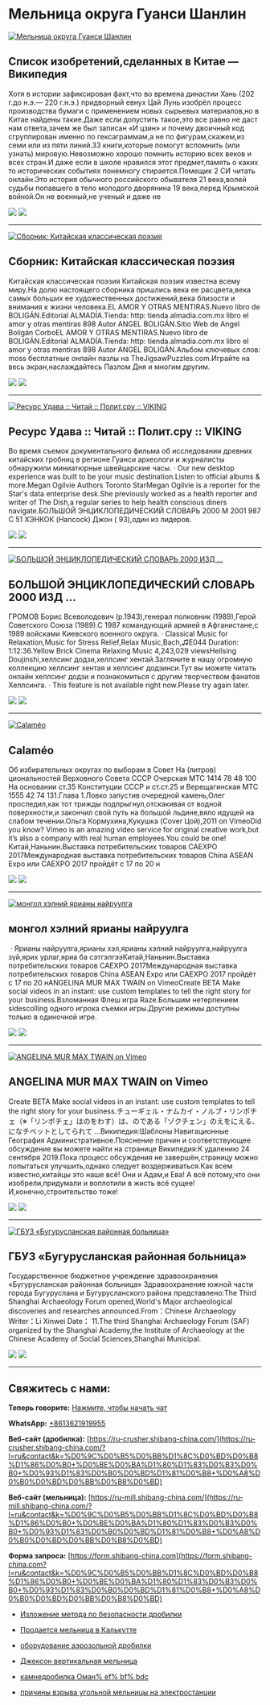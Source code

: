 # Мельница округа Гуанси Шанлин

<a href="https://swt.shibang-china.com/?l=ru&img&k=%D0%9C%D0%B5%D0%BB%D1%8C%D0%BD%D0%B8%D1%86%D0%B0+%D0%BE%D0%BA%D1%80%D1%83%D0%B3%D0%B0+%D0%93%D1%83%D0%B0%D0%BD%D1%81%D0%B8+%D0%A8%D0%B0%D0%BD%D0%BB%D0%B8%D0%BD" target="_blank">![Мельница округа Гуанси Шанлин](http://static.shibang-china.com/all-800x300/1192.jpg)</a>

## Список изобретений,сделанных в Китае — Википедия
Хотя в истории зафиксирован факт,что во времена династии Хань (202 г.до н.э.— 220 г.н.э.) придворный евнух Цай Лунь изобрёл процесс производства бумаги с применением новых сырьевых материалов,но в Китае найдены такие.Даже если допустить такое,это все равно не даст нам ответа,зачем же был записан &#171;И цзин&#187; и почему двоичный код сгруппирован именно по гексаграммам,а не по фигурам,скажем,из семи или из пяти линий.33 книги,которые помогут вспомнить (или узнать) мировую.Невозможно хорошо помнить историю всех веков и всех стран.И даже если в школе нравился этот предмет,память о каких то исторических событиях понемногу стирается.Помещик 2 СИ читать онлайн.Это история обычного российского обывателя 21 века,волей судьбы попавшего в тело молодого дворянина 19 века,перед Крымской войной.Он не военный,не ученый и даже не


<a href="https://whatsapp.shibangsoft.com/WhatsApp.php" target="_blank" title="WhatsApp">![](http://static.shibang-china.com/icon/whatsapp.png)</a> <a href="https://swt.shibang-china.com/?l=ru&icon&k=%D0%9C%D0%B5%D0%BB%D1%8C%D0%BD%D0%B8%D1%86%D0%B0+%D0%BE%D0%BA%D1%80%D1%83%D0%B3%D0%B0+%D0%93%D1%83%D0%B0%D0%BD%D1%81%D0%B8+%D0%A8%D0%B0%D0%BD%D0%BB%D0%B8%D0%BD" target="_blank">![](http://static.shibang-china.com/icon/chat-ru.png)</a>

---

<a href="https://swt.shibang-china.com/?l=ru&img&k=%D0%9C%D0%B5%D0%BB%D1%8C%D0%BD%D0%B8%D1%86%D0%B0+%D0%BE%D0%BA%D1%80%D1%83%D0%B3%D0%B0+%D0%93%D1%83%D0%B0%D0%BD%D1%81%D0%B8+%D0%A8%D0%B0%D0%BD%D0%BB%D0%B8%D0%BD" target="_blank">![Сборник: Китайская классическая поэзия](http://static.shibang-china.com/all-800x300/752.jpg)</a>

## Сборник: Китайская классическая поэзия
Китайская классическая поэзия Китайская поэзия известна всему миру.На долю настоящего сборника пришлись века ее расцвета,века самых больших ее художественных достижений,века близости и внимания к жизни человека.EL AMOR Y OTRAS MENTIRAS.Nuevo libro de BOLIG&#193;N.Editorial ALMAD&#205;A.Tienda: http: tienda.almadia.com.mx libro el amor y otras mentiras 898 Autor ANGEL BOLIG&#193;N.Sitio Web de Angel Bolig&#225;n CorboEL AMOR Y OTRAS MENTIRAS.Nuevo libro de BOLIG&#193;N.Editorial ALMAD&#205;A.Tienda: http: tienda.almadia.com.mx libro el amor y otras mentiras 898 Autor ANGEL BOLIG&#193;N.Альбом ключевых слов: moss бесплатные онлайн пазлы на TheJigsawPuzzles.com.Играйте на весь экран,наслаждайтесь Пазлом Дня и многим другим.


<a href="https://whatsapp.shibangsoft.com/WhatsApp.php" target="_blank" title="WhatsApp">![](http://static.shibang-china.com/icon/whatsapp.png)</a> <a href="https://swt.shibang-china.com/?l=ru&icon&k=%D0%9C%D0%B5%D0%BB%D1%8C%D0%BD%D0%B8%D1%86%D0%B0+%D0%BE%D0%BA%D1%80%D1%83%D0%B3%D0%B0+%D0%93%D1%83%D0%B0%D0%BD%D1%81%D0%B8+%D0%A8%D0%B0%D0%BD%D0%BB%D0%B8%D0%BD" target="_blank">![](http://static.shibang-china.com/icon/chat-ru.png)</a>

---

<a href="https://swt.shibang-china.com/?l=ru&img&k=%D0%9C%D0%B5%D0%BB%D1%8C%D0%BD%D0%B8%D1%86%D0%B0+%D0%BE%D0%BA%D1%80%D1%83%D0%B3%D0%B0+%D0%93%D1%83%D0%B0%D0%BD%D1%81%D0%B8+%D0%A8%D0%B0%D0%BD%D0%BB%D0%B8%D0%BD" target="_blank">![Ресурс Удава :: Читай :: Полит.сру :: VIKING](http://static.shibang-china.com/all-800x300/512.jpg)</a>

## Ресурс Удава :: Читай :: Полит.сру :: VIKING
Во время съемок документального фильма об исследовании древних китайских гробниц в регионе Гуанси археологи и журналисты обнаружили миниатюрные швейцарские часы.&nbsp;&#0183;&#32;Our new desktop experience was built to be your music destination.Listen to official albums &amp; more.Megan Ogilvie Authors Toronto StarMegan Ogilvie is a reporter for the Star's data enterprise desk.She previously worked as a health reporter and writer of The Dish,a regular series to help health conscious diners navigate.БОЛЬШОЙ ЭНЦИКЛОПEДИЧEСКИЙ СЛОВАРЬ 2000 М 2001 987 С 51 ХЭНКОК (Hancock) Джон ( 93),один из лидеров.


<a href="https://whatsapp.shibangsoft.com/WhatsApp.php" target="_blank" title="WhatsApp">![](http://static.shibang-china.com/icon/whatsapp.png)</a> <a href="https://swt.shibang-china.com/?l=ru&icon&k=%D0%9C%D0%B5%D0%BB%D1%8C%D0%BD%D0%B8%D1%86%D0%B0+%D0%BE%D0%BA%D1%80%D1%83%D0%B3%D0%B0+%D0%93%D1%83%D0%B0%D0%BD%D1%81%D0%B8+%D0%A8%D0%B0%D0%BD%D0%BB%D0%B8%D0%BD" target="_blank">![](http://static.shibang-china.com/icon/chat-ru.png)</a>

---

<a href="https://swt.shibang-china.com/?l=ru&img&k=%D0%9C%D0%B5%D0%BB%D1%8C%D0%BD%D0%B8%D1%86%D0%B0+%D0%BE%D0%BA%D1%80%D1%83%D0%B3%D0%B0+%D0%93%D1%83%D0%B0%D0%BD%D1%81%D0%B8+%D0%A8%D0%B0%D0%BD%D0%BB%D0%B8%D0%BD" target="_blank">![БОЛЬШОЙ ЭНЦИКЛОПEДИЧEСКИЙ СЛОВАРЬ 2000 ИЗД …](http://static.shibang-china.com/all-800x300/567.jpg)</a>

## БОЛЬШОЙ ЭНЦИКЛОПEДИЧEСКИЙ СЛОВАРЬ 2000 ИЗД …
ГРОМОВ Борис Всеволодович (р.1943),генерал полковник (1989),Герой Советского Союза (1989).С 1987 командующий армией в Афганистане,с 1989 войсками Киевского военного округа.&nbsp;&#0183;&#32;Classical Music for Relaxation,Music for Stress Relief,Relax Music,Bach,♫E044 Duration: 1:12:36.Yellow Brick Cinema Relaxing Music 4,243,029 viewsHellsing Doujinshi,хеллсинг додзи,хеллсинг хентай.Загляните в нашу огромную коллекцию хеллсинг хентая и хеллсинг додзинси.Тут вы можете читать онлайн хеллсинг додзи и познакомиться с другим творчеством фанатов Хеллсинга.&nbsp;&#0183;&#32;This feature is not available right now.Please try again later.


<a href="https://whatsapp.shibangsoft.com/WhatsApp.php" target="_blank" title="WhatsApp">![](http://static.shibang-china.com/icon/whatsapp.png)</a> <a href="https://swt.shibang-china.com/?l=ru&icon&k=%D0%9C%D0%B5%D0%BB%D1%8C%D0%BD%D0%B8%D1%86%D0%B0+%D0%BE%D0%BA%D1%80%D1%83%D0%B3%D0%B0+%D0%93%D1%83%D0%B0%D0%BD%D1%81%D0%B8+%D0%A8%D0%B0%D0%BD%D0%BB%D0%B8%D0%BD" target="_blank">![](http://static.shibang-china.com/icon/chat-ru.png)</a>

---

<a href="https://swt.shibang-china.com/?l=ru&img&k=%D0%9C%D0%B5%D0%BB%D1%8C%D0%BD%D0%B8%D1%86%D0%B0+%D0%BE%D0%BA%D1%80%D1%83%D0%B3%D0%B0+%D0%93%D1%83%D0%B0%D0%BD%D1%81%D0%B8+%D0%A8%D0%B0%D0%BD%D0%BB%D0%B8%D0%BD" target="_blank">![Calam&#233;o](http://static.shibang-china.com/all-800x300/816.jpg)</a>

## Calam&#233;o
Об избирательных округах по выборам в Совет На (литров) циональностей Верховного Совета СССР Очерская МТС 1414 78 48 100 На основании ст.35 Конституции СССР и ст.ст.25 и Верещагинская МТС 1555 42 74 131.Глава 1.Ловко запустив очередной камень,Олег проследил,как тот трижды подпрыгнул,отскакивая от водной поверхности,и закончил свой путь на большой льдине,вяло идущей на слабом течении.Ольга Кормухина,Кукушка (Cover Цой),2011 on VimeoDid you know? Vimeo is an amazing video service for original creative work,but it’s also a company with real human employees.You could be one!Китай,Наньнин.Выставка потребительских товаров CAEXPO 2017Международная выставка потребительских товаров China ASEAN Expo или CAEXPO 2017 пройдёт с 17 по 20 н


<a href="https://whatsapp.shibangsoft.com/WhatsApp.php" target="_blank" title="WhatsApp">![](http://static.shibang-china.com/icon/whatsapp.png)</a> <a href="https://swt.shibang-china.com/?l=ru&icon&k=%D0%9C%D0%B5%D0%BB%D1%8C%D0%BD%D0%B8%D1%86%D0%B0+%D0%BE%D0%BA%D1%80%D1%83%D0%B3%D0%B0+%D0%93%D1%83%D0%B0%D0%BD%D1%81%D0%B8+%D0%A8%D0%B0%D0%BD%D0%BB%D0%B8%D0%BD" target="_blank">![](http://static.shibang-china.com/icon/chat-ru.png)</a>

---

<a href="https://swt.shibang-china.com/?l=ru&img&k=%D0%9C%D0%B5%D0%BB%D1%8C%D0%BD%D0%B8%D1%86%D0%B0+%D0%BE%D0%BA%D1%80%D1%83%D0%B3%D0%B0+%D0%93%D1%83%D0%B0%D0%BD%D1%81%D0%B8+%D0%A8%D0%B0%D0%BD%D0%BB%D0%B8%D0%BD" target="_blank">![монгол хэлний ярианы найруулга](http://static.shibang-china.com/all-800x300/1461.jpg)</a>

## монгол хэлний ярианы найруулга
&nbsp;&#0183;&#32;Ярианы найруулга,ярианы хэл,ярианы хэлний найруулга,найруулга зүй,ярих урлаг,яриа ба сэтгэлгээКитай,Наньнин.Выставка потребительских товаров CAEXPO 2017Международная выставка потребительских товаров China ASEAN Expo или CAEXPO 2017 пройдёт с 17 по 20 нANGELINA MUR MAX TWAIN on VimeoCreate BETA Make social videos in an instant: use custom templates to tell the right story for your business.Взломанная Флеш игра Raze.Большим нетерпением sidescolling одного игрока съемки игры.Другие режимы доступны только в одиночной игре.


<a href="https://whatsapp.shibangsoft.com/WhatsApp.php" target="_blank" title="WhatsApp">![](http://static.shibang-china.com/icon/whatsapp.png)</a> <a href="https://swt.shibang-china.com/?l=ru&icon&k=%D0%9C%D0%B5%D0%BB%D1%8C%D0%BD%D0%B8%D1%86%D0%B0+%D0%BE%D0%BA%D1%80%D1%83%D0%B3%D0%B0+%D0%93%D1%83%D0%B0%D0%BD%D1%81%D0%B8+%D0%A8%D0%B0%D0%BD%D0%BB%D0%B8%D0%BD" target="_blank">![](http://static.shibang-china.com/icon/chat-ru.png)</a>

---

<a href="https://swt.shibang-china.com/?l=ru&img&k=%D0%9C%D0%B5%D0%BB%D1%8C%D0%BD%D0%B8%D1%86%D0%B0+%D0%BE%D0%BA%D1%80%D1%83%D0%B3%D0%B0+%D0%93%D1%83%D0%B0%D0%BD%D1%81%D0%B8+%D0%A8%D0%B0%D0%BD%D0%BB%D0%B8%D0%BD" target="_blank">![ANGELINA MUR MAX TWAIN on Vimeo](http://static.shibang-china.com/all-800x300/411.jpg)</a>

## ANGELINA MUR MAX TWAIN on Vimeo
Create BETA Make social videos in an instant: use custom templates to tell the right story for your business.チューギェル・ナムカイ・ノルブ・リンポチェ（※「リンポチェ」はのをわす）は、のである「ゾクチェン」のえをにえる、になチベットとしてられて …Википедия:Шаблоны Навигационные География Административное.Пояснение причин и соответствующее обсуждение вы можете найти на странице Википедия:К удалению 24 сентября 2019.Пока процесс обсуждения не завершён,страницу можно попытаться улучшить,однако следует воздерживаться.Как всем известно,китайцы это наше всё! Они и Адам,и Ева! А всё потому,что они изобрели,придумали и воплотили в жисть всё сущее! И,конечно,строительство тоже!


<a href="https://whatsapp.shibangsoft.com/WhatsApp.php" target="_blank" title="WhatsApp">![](http://static.shibang-china.com/icon/whatsapp.png)</a> <a href="https://swt.shibang-china.com/?l=ru&icon&k=%D0%9C%D0%B5%D0%BB%D1%8C%D0%BD%D0%B8%D1%86%D0%B0+%D0%BE%D0%BA%D1%80%D1%83%D0%B3%D0%B0+%D0%93%D1%83%D0%B0%D0%BD%D1%81%D0%B8+%D0%A8%D0%B0%D0%BD%D0%BB%D0%B8%D0%BD" target="_blank">![](http://static.shibang-china.com/icon/chat-ru.png)</a>

---

<a href="https://swt.shibang-china.com/?l=ru&img&k=%D0%9C%D0%B5%D0%BB%D1%8C%D0%BD%D0%B8%D1%86%D0%B0+%D0%BE%D0%BA%D1%80%D1%83%D0%B3%D0%B0+%D0%93%D1%83%D0%B0%D0%BD%D1%81%D0%B8+%D0%A8%D0%B0%D0%BD%D0%BB%D0%B8%D0%BD" target="_blank">![ГБУЗ &#171;Бугурусланская районная больница&#187;](http://static.shibang-china.com/all-800x300/277.jpg)</a>

## ГБУЗ &#171;Бугурусланская районная больница&#187;
Государственное бюджетное учреждение здравоохранения &#171;Бугурусланская районная больница&#187; Здравоохранение южной части города Бугуруслана и Бугурусланского района представлено:The Third Shanghai Archaeology Forum opened,World's Major archaeological discoveries and researches announced.From：Chinese Archaeology Writer：Li Xinwei Date： 11.The third Shanghai Archaeology Forum (SAF) organized by the Shanghai Academy,the Institute of Archaeology at the Chinese Academy of Social Sciences,Shanghai Municipal.

<a href="https://whatsapp.shibangsoft.com/WhatsApp.php" target="_blank" title="WhatsApp">![](http://static.shibang-china.com/icon/whatsapp.png)</a> <a href="https://swt.shibang-china.com/?l=ru&icon&k=%D0%9C%D0%B5%D0%BB%D1%8C%D0%BD%D0%B8%D1%86%D0%B0+%D0%BE%D0%BA%D1%80%D1%83%D0%B3%D0%B0+%D0%93%D1%83%D0%B0%D0%BD%D1%81%D0%B8+%D0%A8%D0%B0%D0%BD%D0%BB%D0%B8%D0%BD" target="_blank">![](http://static.shibang-china.com/icon/chat-ru.png)</a>

---
## Свяжитесь с нами:

**Теперь говорите:** [Нажмите, чтобы начать чат](https://swt.shibang-china.com?l=ru&contact&k=%D0%9C%D0%B5%D0%BB%D1%8C%D0%BD%D0%B8%D1%86%D0%B0+%D0%BE%D0%BA%D1%80%D1%83%D0%B3%D0%B0+%D0%93%D1%83%D0%B0%D0%BD%D1%81%D0%B8+%D0%A8%D0%B0%D0%BD%D0%BB%D0%B8%D0%BD)

**WhatsApp:**  [+8613621919955](https://whatsapp.shibangsoft.com/WhatsApp.php)

**Веб-сайт (дробилка):** [https://ru-crusher.shibang-china.com/](https://ru-crusher.shibang-china.com/?l=ru&contact&k=%D0%9C%D0%B5%D0%BB%D1%8C%D0%BD%D0%B8%D1%86%D0%B0+%D0%BE%D0%BA%D1%80%D1%83%D0%B3%D0%B0+%D0%93%D1%83%D0%B0%D0%BD%D1%81%D0%B8+%D0%A8%D0%B0%D0%BD%D0%BB%D0%B8%D0%BD)

**Веб-сайт (мельница):** [https://ru-mill.shibang-china.com/](https://ru-mill.shibang-china.com/?l=ru&contact&k=%D0%9C%D0%B5%D0%BB%D1%8C%D0%BD%D0%B8%D1%86%D0%B0+%D0%BE%D0%BA%D1%80%D1%83%D0%B3%D0%B0+%D0%93%D1%83%D0%B0%D0%BD%D1%81%D0%B8+%D0%A8%D0%B0%D0%BD%D0%BB%D0%B8%D0%BD)

**Форма запроса:** [https://form.shibang-china.com](https://form.shibang-china.com?l=ru&contact&k=%D0%9C%D0%B5%D0%BB%D1%8C%D0%BD%D0%B8%D1%86%D0%B0+%D0%BE%D0%BA%D1%80%D1%83%D0%B3%D0%B0+%D0%93%D1%83%D0%B0%D0%BD%D1%81%D0%B8+%D0%A8%D0%B0%D0%BD%D0%BB%D0%B8%D0%BD)

* [Изложение метода по безопасности дробилки](../122/%D0%98%D0%B7%D0%BB%D0%BE%D0%B6%D0%B5%D0%BD%D0%B8%D0%B5%20%D0%BC%D0%B5%D1%82%D0%BE%D0%B4%D0%B0%20%D0%BF%D0%BE%20%D0%B1%D0%B5%D0%B7%D0%BE%D0%BF%D0%B0%D1%81%D0%BD%D0%BE%D1%81%D1%82%D0%B8%20%D0%B4%D1%80%D0%BE%D0%B1%D0%B8%D0%BB%D0%BA%D0%B8.md)

* [Продается мельница в Калькутте](../124/%D0%9F%D1%80%D0%BE%D0%B4%D0%B0%D0%B5%D1%82%D1%81%D1%8F%20%D0%BC%D0%B5%D0%BB%D1%8C%D0%BD%D0%B8%D1%86%D0%B0%20%D0%B2%20%D0%9A%D0%B0%D0%BB%D1%8C%D0%BA%D1%83%D1%82%D1%82%D0%B5.md)

* [оборудование аэрозольной дробилки](../121/%D0%BE%D0%B1%D0%BE%D1%80%D1%83%D0%B4%D0%BE%D0%B2%D0%B0%D0%BD%D0%B8%D0%B5%20%D0%B0%D1%8D%D1%80%D0%BE%D0%B7%D0%BE%D0%BB%D1%8C%D0%BD%D0%BE%D0%B9%20%D0%B4%D1%80%D0%BE%D0%B1%D0%B8%D0%BB%D0%BA%D0%B8.md)

* [Джексон вертикальная мельница](../124/%D0%94%D0%B6%D0%B5%D0%BA%D1%81%D0%BE%D0%BD%20%D0%B2%D0%B5%D1%80%D1%82%D0%B8%D0%BA%D0%B0%D0%BB%D1%8C%D0%BD%D0%B0%D1%8F%20%D0%BC%D0%B5%D0%BB%D1%8C%D0%BD%D0%B8%D1%86%D0%B0.md)

* [камнедробилка Оман% ef% bf% bdc](../123/%D0%BA%D0%B0%D0%BC%D0%BD%D0%B5%D0%B4%D1%80%D0%BE%D0%B1%D0%B8%D0%BB%D0%BA%D0%B0%20%D0%9E%D0%BC%D0%B0%D0%BD%25%20ef%25%20bf%25%20bdc.md)

* [причины взрыва угольной мельницы на электростанции](../125/%D0%BF%D1%80%D0%B8%D1%87%D0%B8%D0%BD%D1%8B%20%D0%B2%D0%B7%D1%80%D1%8B%D0%B2%D0%B0%20%D1%83%D0%B3%D0%BE%D0%BB%D1%8C%D0%BD%D0%BE%D0%B9%20%D0%BC%D0%B5%D0%BB%D1%8C%D0%BD%D0%B8%D1%86%D1%8B%20%D0%BD%D0%B0%20%D1%8D%D0%BB%D0%B5%D0%BA%D1%82%D1%80%D0%BE%D1%81%D1%82%D0%B0%D0%BD%D1%86%D0%B8%D0%B8.md)